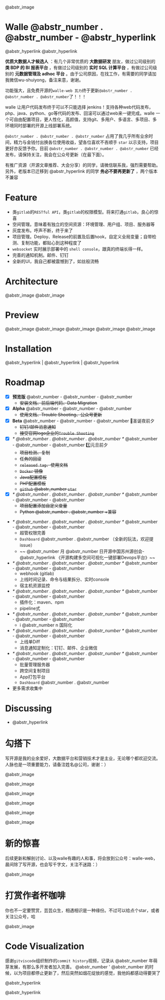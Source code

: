 @abstr_image 

# Walle @abstr_number . @abstr_number - @abstr_hyperlink 

@abstr_hyperlink @abstr_hyperlink 

**优质大数据人才候选人** ：有几个非常优质的 **大数据研发** 朋友，做过公司级别的 **类 BDP 的 BI 报表平台** ，有做过公司级别的 **实时 SQL 计算平台** ，有做过公司级别的 **元数据管理及 adhoc 平台** 。由于公司原因，在找工作，有需要的同学请加我微信wu-shuiyong，备注来意，谢谢。

功能强大，且免费开源的`walle-web 瓦力`终于更新`@abstr_number . @abstr_number . @abstr_number`了！！！

walle 让用户代码发布终于可以不只能选择 jenkins！支持各种web代码发布，php、java、python、go等代码的发布、回滚可以通过web来一键完成。walle 一个可自由配置项目，更人性化，高颜值，支持git、多用户、多语言、多项目、多环境同时部署的开源上线部署系统。

`@abstr_number . @abstr_number . @abstr_number` 占用了我几乎所有业余时间，精力与金钱付出换各位使用收益，望各位喜欢不吝顺手 `star` 以示支持，项目更好亦反馈予你。目前 `@abstr_number . @abstr_number . @abstr_number` 已经发布，请保持关注，我会在公众号更新（在最下面）。 

有推广资源（开源文章推荐、大会分享）的同学，请微信联系我，强烈需要帮助。另外，老版本已迁移到 @abstr_hyperlink 的同学 **务必不要再更新了** ，两个版本不兼容

# Feature

  * 类`gitlab`的`RESTful API`，类`gitlab`的权限模型。将来打通`gitlab`，良心的惊喜
  * 空间管理。意味着有独立的空间资源：环境管理、用户组、项目、服务器等
  * 灰度发布。呼声不断，终于来了
  * 项目管理。Deploy、Release的前置及后置hook，自定义全局变量；自带检测、复制功能，都贴心到这种程度了
  * `websocket` 实时展示部署中的 `shell console`，跟真的终端长得一样。
  * 完善的通知机制。邮件、钉钉
  * 全新的UI，我自己都被震憾到了，如丝般流畅



# Architecture

@abstr_image @abstr_image 

# Preview

@abstr_image @abstr_image @abstr_image @abstr_image @abstr_image 

# Installation

@abstr_hyperlink | @abstr_hyperlink | @abstr_hyperlink 

# Roadmap

  * [x] **预览版** @abstr_number - @abstr_number - @abstr_number 
    * ~~安装文档、前后端代码、Data Migration~~
  * [x] **Alpha** @abstr_number - @abstr_number - @abstr_number 
    * ~~使用文档、Trouble Shooting、公众号更新~~
  * [x] **Beta** @abstr_number - @abstr_number - @abstr_number :santa:圣诞夜前夕 
    * ~~钉钉/邮件消息通知~~
    * ~~接受官网logo企业的`Trouble Shooting`~~
  * [x] _* @abstr_number . @abstr_number . @abstr_number *_ @abstr_number - @abstr_number - @abstr_number :one:元旦前夕 
    * ~~项目检测、复制~~
    * ~~任务的回滚~~
    * ~~`released tag`、使用文档~~
    * ~~`Docker` 镜像~~
    * ~~Java配置模板~~
    * ~~PHP配置模板~~
    * ~~`github` @abstr_number `star`~~
  * [x] _* @abstr_number . @abstr_number . @abstr_number *_ @abstr_number - @abstr_number - @abstr_number 
    * ~~项目配置添加自定义变量~~
    * ~~Python @abstr_number . @abstr_number +兼容~~
  * _* @abstr_number . @abstr_number . @abstr_number *_ @abstr_number - @abstr_number - @abstr_number 
    * 超管权限完善
    * `Dashboard` @abstr_number . @abstr_number （全新的玩法，欢迎提issue）
    * ~~ @abstr_number 月 @abstr_number 日开源中国苏州源创会- @abstr_hyperlink 《开源构建多空间可视化一键部署Devops平台》~~
  * _* @abstr_number . @abstr_number . @abstr_number *_ @abstr_number - @abstr_number - @abstr_number 
    * webhook (gitlab)
    * 上线时间记录、命令与结果拆分、实时console
    * 宿主机资源监控
  * _* @abstr_number . @abstr_number . @abstr_number *_ @abstr_number - @abstr_number - @abstr_number 
    * 插件化：maven、npm
    * pipeline式
  * _* @abstr_number . @abstr_number . @abstr_number *_ @abstr_number - @abstr_number - @abstr_number 
    * i @abstr_number n 国际化
  * _* @abstr_number . @abstr_number . @abstr_number *_ @abstr_number - @abstr_number - @abstr_number 
    * 上线单Diff
    * 消息通知定制化：钉钉、邮件、企业微信
  * _* @abstr_number . @abstr_number . @abstr_number *_ @abstr_number - @abstr_number - @abstr_number 
    * 批量管理服务器
    * 跨空间复制项目
    * App打包平台
    * `Dashboard` @abstr_number . @abstr_number 
  * 更多需求收集中



# Discussing

  * @abstr_hyperlink 



# 勾搭下

写开源是我的业余爱好，大数据平台和营销技术才是主业，无论哪个都欢迎交流。   
人脉也是一项重要能力，请备注姓名@公司，谢谢：）

@abstr_image 

@abstr_image 

@abstr_image 

@abstr_image 

@abstr_image 

@abstr_image 

  
  
  
  
  
  
  
  
  
  
  
  
  
  
  
  
  
  
  
  
  
  
  
  
  
  


# 新的惊喜

后续更新和解剖讨论、以及walle有趣的人和事，将会放到公众号：walle-web，晨间除了写开源，也会写千字文，关注不迷路：）

@abstr_image 

# 打赏作者杯咖啡

你也不一定要赞赏，芸芸众生，相遇相识是一种缘份。不过可以给点个star，或者关注公众号，哈

@abstr_image 

# Code Visualization

感谢`gitviscode`组织制作的`commit history`视频，记录从 @abstr_number 年萌芽发展，有那么多开发者加入完善。 @abstr_number ' @abstr_number 的时候，以为项目都停止更新了，然后突然如烟花绽放的感觉，我他妈都感动得要哭了

@abstr_hyperlink 

@abstr_hyperlink 
